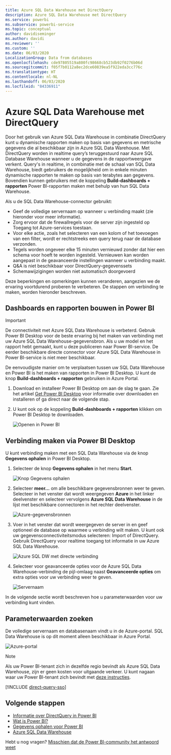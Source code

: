 ```yaml
---
title: Azure SQL Data Warehouse met DirectQuery
description: Azure SQL Data Warehouse met DirectQuery
ms.service: powerbi
ms.subservice: powerbi-service
ms.topic: conceptual
author: davidiseminger
ms.author: davidi
ms.reviewer: ''
ms.custom: ''
ms.date: 06/03/2020
LocalizationGroup: Data from databases
ms.openlocfilehash: cde97805519a800fc98668cb523db92f0276b06d
ms.sourcegitcommit: f05f7b0112a8ec2dce60839ea5f922eda3cc776c
ms.translationtype: HT
ms.contentlocale: nl-NL
ms.lasthandoff: 06/03/2020
ms.locfileid: "84336911"
---
```

# <a name="azure-sql-data-warehouse-with-directquery"></a>Azure SQL Data Warehouse met DirectQuery

Door het gebruik van Azure SQL Data Warehouse in combinatie DirectQuery kunt u dynamische rapporten maken op basis van gegevens en metrische gegevens die al beschikbaar zijn in Azure SQL Data Warehouse. Met DirectQuery worden in realtime query’s teruggestuurd naar Azure SQL Database Warehouse wanneer u de gegevens in de rapportweergave verkent. Query's in realtime, in combinatie met de schaal van SQL Data Warehouse, biedt gebruikers de mogelijkheid om in enkele minuten dynamische rapporten te maken op basis van terabytes aan gegevens. Bovendien kunnen gebruikers met de koppeling **Build-dashboards + rapporten** Power BI-rapporten maken met behulp van hun SQL Data Warehouse.

Als u de SQL Data Warehouse-connector gebruikt:

* Geef de volledige servernaam op wanneer u verbinding maakt (zie hieronder voor meer informatie).
* Zorg ervoor dat de firewallregels voor de server zijn ingesteld op Toegang tot Azure-services toestaan.
* Voor elke actie, zoals het selecteren van een kolom of het toevoegen van een filter, wordt er rechtstreeks een query terug naar de database verzonden.
* Tegels worden ongeveer elke 15 minuten vernieuwd zonder dat hier een schema voor hoeft te worden ingesteld.  Vernieuwen kan worden aangepast in de geavanceerde instellingen wanneer u verbinding maakt.
* Q&A is niet beschikbaar voor DirectQuery-gegevenssets
* Schemawijzigingen worden niet automatisch doorgevoerd

Deze beperkingen en opmerkingen kunnen veranderen, aangezien we de ervaring voortdurend proberen te verbeteren. De stappen om verbinding te maken, worden hieronder beschreven.

## <a name="build-dashboards-and-reports-in-power-bi"></a>Dashboards en rapporten bouwen in Power BI

> [!Important]
> De connectiviteit met Azure SQL Data Warehouse is verbeterd. Gebruik Power BI Desktop voor de beste ervaring bij het maken van verbinding met uw Azure SQL Data Warehouse-gegevensbron. Als u uw model en het rapport hebt gemaakt, kunt u deze publiceren naar Power BI-service. De eerder beschikbare directe connector voor Azure SQL Data Warehouse in Power BI-service is niet meer beschikbaar.

De eenvoudigste manier om te verplaatsen tussen uw SQL Data Warehouse en Power BI is het maken van rapporten in Power BI Desktop. U kunt de knop **Build-dashboards + rapporten** gebruiken in Azure Portal.

1. Download en installeer Power BI Desktop om aan de slag te gaan. Zie het artikel [Get Power BI Desktop](../fundamentals/desktop-get-the-desktop.md) voor informatie over downloaden en installeren of ga direct naar de volgende stap.

2. U kunt ook op de koppeling **Build-dashboards + rapporten** klikken om Power BI Desktop te downloaden.

    ![Openen in Power BI](media/service-azure-sql-data-warehouse-with-direct-connect/create-reports-01.png)


## <a name="connecting-through-power-bi-desktop"></a>Verbinding maken via Power BI Desktop

U kunt verbinding maken met een SQL Data Warehouse via de knop **Gegevens ophalen** in Power BI Desktop. 

1. Selecteer de knop **Gegevens ophalen** in het menu **Start**.  

    ![Knop Gegevens ophalen](media/service-azure-sql-data-warehouse-with-direct-connect/create-reports-02.png)

2. Selecteer **meer...** om alle beschikbare gegevensbronnen weer te geven. Selecteer in het venster dat wordt weergegeven **Azure** in het linker deelvenster en selecteer vervolgens **Azure SQL Data Warehouse** in de lijst met beschikbare connectoren in het rechter deelvenster.

    ![Azure-gegevensbronnen](media/service-azure-sql-data-warehouse-with-direct-connect/create-reports-03.png)

3. Voer in het venster dat wordt weergegeven de server in en geef optioneel de database op waarmee u verbinding wilt maken. U kunt ook uw gegevensconnectiviteitsmodus selecteren: Import of DirectQuery. Gebruik DirectQuery voor realtime toegang tot informatie in uw Azure SQL Data Warehouse.

    ![Azure SQL DW met directe verbinding](media/service-azure-sql-data-warehouse-with-direct-connect/create-reports-04.png)

4. Selecteer voor geavanceerde opties voor de Azure SQL Data Warehouse-verbinding de pijl-omlaag naast **Geavanceerde opties** om extra opties voor uw verbinding weer te geven.

    ![Servernaam](media/service-azure-sql-data-warehouse-with-direct-connect/create-reports-05.png)

In de volgende sectie wordt beschreven hoe u parameterwaarden voor uw verbinding kunt vinden. 

## <a name="finding-parameter-values"></a>Parameterwaarden zoeken

De volledige servernaam en databasenaam vindt u in de Azure-portal. SQL Data Warehouse is op dit moment alleen beschikbaar in Azure Portal.

![Azure-portal](media/service-azure-sql-data-warehouse-with-direct-connect/azureportal.png)

> [!NOTE]
> Als uw Power BI-tenant zich in dezelfde regio bevindt als Azure SQL Data Warehouse, zijn er geen kosten voor uitgaande verkeer. U kunt nagaan waar uw Power BI-tenant zich bevindt met [deze instructies](https://docs.microsoft.com/power-bi/service-admin-where-is-my-tenant-located).

[!INCLUDE [direct-query-sso](../includes/direct-query-sso.md)]

## <a name="next-steps"></a>Volgende stappen

* [Informatie over DirectQuery in Power BI](desktop-directquery-about.md)
* [Wat is Power BI?](../fundamentals/power-bi-overview.md)  
* [Gegevens ophalen voor Power BI](service-get-data.md)  
* [Azure SQL Data Warehouse](/azure/sql-data-warehouse/sql-data-warehouse-overview-what-is/)

Hebt u nog vragen? [Misschien dat de Power BI-community het antwoord weet](https://community.powerbi.com/)
